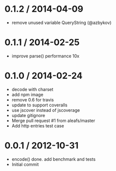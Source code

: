 
0.1.2 / 2014-04-09
==================

 * remove unused variable QueryString (@azbykov)

0.1.1 / 2014-02-25 
==================

  * improve parse() performance 10x

0.1.0 / 2014-02-24 
==================

  * decode with charset
  * add npm image
  * remove 0.6 for travis
  * update to support coveralls
  * use jscover instead of jscoverage
  * update gitignore
  * Merge pull request #1 from aleafs/master
  * Add http entries test case

0.0.1 / 2012-10-31 
==================

  * encode() done. add benchmark and tests
  * Initial commit
